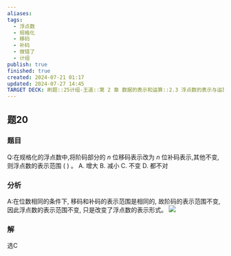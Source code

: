 ```yaml
---
aliases: 
tags:
  - 浮点数
  - 规格化
  - 移码
  - 补码
  - 做错了
  - 计组
publish: true
finished: true
created: 2024-07-21 01:17
updated: 2024-07-27 14:45
TARGET DECK: 刷题::25计组-王道::第 2 章 数据的表示和运算::2.3 浮点数的表示与运算::题20
---
```


## 题20
### 题目
Q:在规格化的浮点数中,将阶码部分的 $n$ 位移码表示改为 $n$ 位补码表示,其他不变,则浮点数的表示范围 ( ) 。
A. 增大 B. 减小 C. 不变 D. 都不对
### 分析
A:在位数相同的条件下, 移码和补码的表示范围是相同的, 故阶码的表示范围不变, 因此浮点数的表示范围不变, 只是改变了浮点数的表示形式。
![](https://img.hwenyi.live/202407271446230.webp)
### 解
选C
